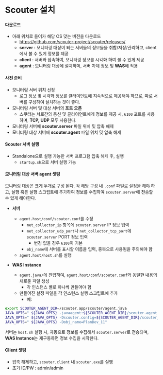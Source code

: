 Scouter 설치
======
#### 다운로드
* 아래 위치로 들어가 해당 OS 맞는 버전을 다운로드
  * https://github.com/scouter-project/scouter/releases/
  * **server** : 모니터링 대상이 되는 서버들의 정보들을 취합/저장/관리하고, client에서 볼 수 있게 정보를 제공
  * **client** : 서버와 접속하여, 모니터링 정보를 시각화 하여 볼 수 있게 제공
  * **agent** : 모니터링 대상에 설치하며, 서버 자체 정보 및 **WAS**에 적용
  
#### 사전 준비
* 모니터링 서버 위치 선정
  * 로그 정보 및 시각화 정보를 클라이언트에 지속적으로 제공해야 하므로, 따로 서버를 구성하여 설치하는 것이 좋다.
* 모니터링 서버 및 대상 서버의 **포트 오픈**
  * 스쿠터는 서로간의 통신 및 클라이언트에게 정보를 제공 시, `6100` 포트를 사용하며, **TCP, UDP** 모두 사용한다.
* 모니터링 서버에 **scouter.server** 파일 위치 및 압축 해제
* 모니터링 대상 서버에 **scouter.agent** 파일 위치 및 압축 해제

#### Scouter 서버 실행
* Standalone으로 실행 가능한 서버 프로그램 압축 해제 후, 실행
  * `startup.sh`으로 서버 실행 가능

#### 모니터링 대상 서버 agent 셋팅
모니터링 대상은 크게 두개로 구성 된다.
각 해당 구성 내 `.conf` 파일로 설정을 해야 하고, 실행 혹은 실행 스크립트에 추가하여 정보를 수집하여 `scouter.server`에 전송할 수 있게 해야한다.<br>

* **서버**
  * `agent.host/conf/scouter.conf`를 수정
    * `net_collector_ip` 항목에 `scouter.server` IP 정보 입력
    * `net_collector_udp_port`나 `net_collector_tcp_port`에 `scouter.server` PORT 정보 입력
      * 변경 없을 경우 `6100`이 기본
    * `obj_name`에 서버를 표시할 이름을 입력, 중복으로 사용됨을 주의해야 함
  * `agent.host/host.sh`를 실행

* **WAS Instance**
  * `agent.java/`에 진입하여, `agent.host/conf/scouter.conf`와 동일한 내용의 새로운 파일 생성
    * 각 인스턴스 별로 하나씩 만들어야 함
  * 만들어진 설정 파일을 각 인스턴스 실행 스크립트에 추가
    * 예:
```bash
export SCOUTER_AGENT_DIR=/scouter.app/scouter/agent.java
JAVA_OPTS=" ${JAVA_OPTS} -javaagent:${SCOUTER_AGENT_DIR}/scouter.agent.jar"
JAVA_OPTS=" ${JAVA_OPTS} -Dscouter.config=${SCOUTER_AGENT_DIR}/scouter_dev_11.conf"
JAVA_OPTS=" ${JAVA_OPTS} -Dobj_name=PlanDev_11"
```

서버는 `host.sh` 실행 시, 자동으로 정보를 수집해서 `scouter.server`로 전송되며, **WAS Instance**는 재구동하면 정보 수집을 시작한다.

#### Client 셋팅
* 압축 해제하고, `scouter.client` 내 `scouter.exe`를 실행
* 초기 ID/PW : admin/admin